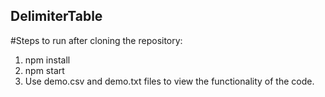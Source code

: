 ## DelimiterTable


#Steps to run after cloning the repository:
  1. npm install
  2. npm start
  3. Use demo.csv and demo.txt files to view the functionality of the code.
